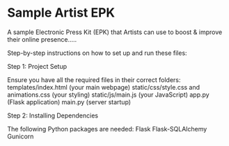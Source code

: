 # Sample Artist EPK
A sample Electronic Press Kit (EPK) that Artists can use to boost &amp; improve their online presence.....


Step-by-step instructions on how to set up and run these files:

Step 1: Project Setup

Ensure you have all the required files in their correct folders:
templates/index.html (your main webpage)
static/css/style.css and animations.css (your styling)
static/js/main.js (your JavaScript)
app.py (Flask application)
main.py (server startup)

Step 2: Installing Dependencies

The following Python packages are needed:
Flask
Flask-SQLAlchemy
Gunicorn
